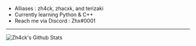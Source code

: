 - Alliases : zh4ck, zhacxk, and terizaki
- Currently learning Python & C++
- Reach me via Discord : Zhx#0001

---
<img align="left" alt="Zh4ck's Github Stats" src="https://github-readme-stats.vercel.app/api?username=zh4ck"/>
